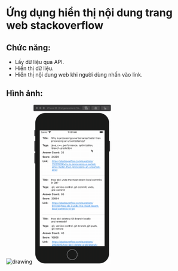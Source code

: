 #  Ứng dụng hiển thị nội dung trang web stackoverflow
## Chức năng:
- Lấy dữ liệu qua API.
- Hiển thị dữ liệu.
- Hiển thị nội dung web khi người dùng nhấn vào link.

## Hình ảnh:
<img src="SimpleURLSession_1.gif" alt="drawing" width="207"/> <img src="SimpleURLSession_2.gif" alt="drawing" width="207"/>
